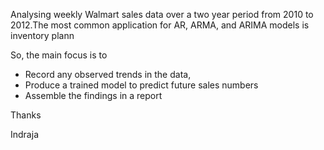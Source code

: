 
<p align="cen
  <img src="./sale.jpg" width="350"/>
  </p>

Analysing weekly Walmart sales data over a two year period from 2010 to 2012.The most common application for AR, ARMA, and ARIMA models is inventory plann

So, the main focus is to

- Record any observed trends in the data,
- Produce a trained model to predict future sales numbers
- Assemble the findings in a report


Thanks

Indraja
